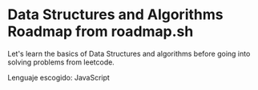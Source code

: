 # Data Structures and Algorithms Roadmap from roadmap.sh

Let's learn the basics of Data Structures and algorithms before going into solving problems from leetcode.

Lenguaje escogido: JavaScript


